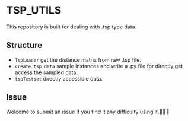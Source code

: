 # TSP_UTILS #
This repository is built for dealing with .tsp type data.
## Structure ##

- `TspLoader` get the distance matrix from raw .tsp file.
- `create_tsp_data` sample instances and write a .py file for directly get access the sampled data.
- `tspTestset` directly accessible data.
## Issue ##

Welcome to submit an issue if you find it any difficulty using it.🥰🥰🥰